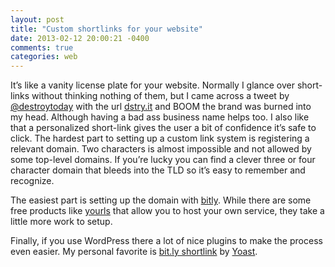 ```yaml
---
layout: post
title: "Custom shortlinks for your website"
date: 2013-02-12 20:00:21 -0400
comments: true
categories: web
---
```


It’s like a vanity license plate for your website. Normally I glance over short-links without thinking nothing of them, but I came across a tweet by [@destroytoday](https://twitter.com/destroytoday) with the url [dstry.it](http://dstry.it/) and BOOM the brand was burned into my head. Although having a bad ass business name helps too. I also like that a personalized short-link gives the user a bit of confidence it’s safe to click.
The hardest part to setting up a custom link system is registering a relevant domain. Two characters is almost impossible and not allowed by some top-level domains. If you’re lucky you can find a clever three or four character domain that bleeds into the TLD so it’s easy to remember and recognize.

The easiest part is setting up the domain with [bitly](http://bit.ly/). While there are some free products like [yourls](http://yourls.org/) that allow you to host your own service, they take a little more work to setup.

Finally, if you use WordPress there a lot of nice plugins to make the process even easier. My personal favorite is [bit.ly shortlink](http://yoast.com/wordpress/bitly-shortlinks/) by [Yoast](http://yoast.com/).
